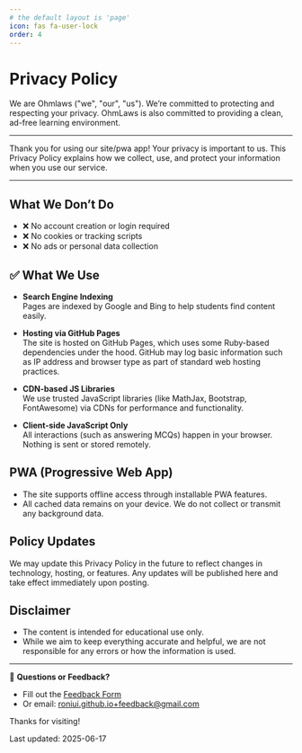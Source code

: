 ```yaml
---
# the default layout is 'page'
icon: fas fa-user-lock
order: 4
---
```


# Privacy Policy


We are Ohmlaws ("we", "our", "us"). We’re committed to protecting and respecting your privacy. OhmLaws is also committed to providing a clean, ad-free learning environment.

---

Thank you for using our site/pwa app! Your privacy is important to us. This Privacy Policy explains how we collect, use, and protect your information when you use our service.

---

## What We Don’t Do

- ❌ No account creation or login required  
- ❌ No cookies or tracking scripts  
- ❌ No ads or personal data collection  

## ✅ What We Use

- **Search Engine Indexing**  
  Pages are indexed by Google and Bing to help students find content easily.

- **Hosting via GitHub Pages**  
  The site is hosted on GitHub Pages, which uses some Ruby-based dependencies under the hood. GitHub may log basic information such as IP address and browser type as part of standard web hosting practices.

- **CDN-based JS Libraries**  
  We use trusted JavaScript libraries (like MathJax, Bootstrap, FontAwesome) via CDNs for performance and functionality.

- **Client-side JavaScript Only**  
  All interactions (such as answering MCQs) happen in your browser. Nothing is sent or stored remotely.

## PWA (Progressive Web App)

- The site supports offline access through installable PWA features.
- All cached data remains on your device. We do not collect or transmit any background data.

## Policy Updates

We may update this Privacy Policy in the future to reflect changes in technology, hosting, or features. Any updates will be published here and take effect immediately upon posting.

## Disclaimer

- The content is intended for educational use only.  
- While we aim to keep everything accurate and helpful, we are not responsible for any errors or how the information is used.

---

📩 **Questions or Feedback?**  
- Fill out the [Feedback Form](https://forms.gle/gq4jtLB2qPin9vju8)  
- Or email: [roniui.github.io+feedback@gmail.com](roniui.github.io+feedback@gmail.com)




Thanks for visiting!

Last updated: 2025-06-17
